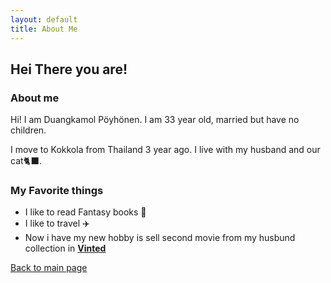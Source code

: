 ```yaml
---
layout: default
title: About Me
---
```


## Hei There you are!

### About me

Hi! I am Duangkamol Pöyhönen. I am 33 year old, married but have no children.

I move to Kokkola from Thailand 3 year ago. I live with my husband and our cat🐈‍⬛.

### My Favorite things
* I like to read Fantasy books 📖
* I like to travel ✈️
* Now i have my new hobby is sell second movie from my husbund collection in [**Vinted**](https://www.vinted.fi/member/270203085-mollybeer)



[Back to main page](index.md)






